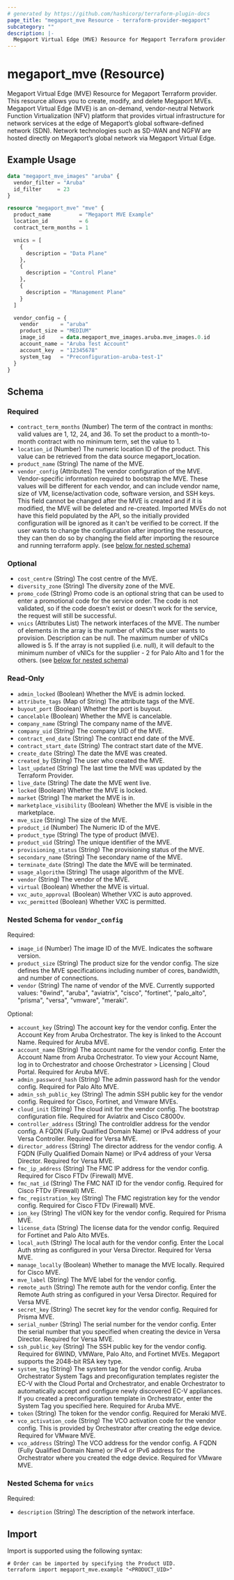 ```yaml
---
# generated by https://github.com/hashicorp/terraform-plugin-docs
page_title: "megaport_mve Resource - terraform-provider-megaport"
subcategory: ""
description: |-
  Megaport Virtual Edge (MVE) Resource for Megaport Terraform provider. This resource allows you to create, modify, and delete Megaport MVEs. Megaport Virtual Edge (MVE) is an on-demand, vendor-neutral Network Function Virtualization (NFV) platform that provides virtual infrastructure for network services at the edge of Megaport’s global software-defined network (SDN). Network technologies such as SD-WAN and NGFW are hosted directly on Megaport’s global network via Megaport Virtual Edge.
---
```


# megaport_mve (Resource)

Megaport Virtual Edge (MVE) Resource for Megaport Terraform provider. This resource allows you to create, modify, and delete Megaport MVEs. Megaport Virtual Edge (MVE) is an on-demand, vendor-neutral Network Function Virtualization (NFV) platform that provides virtual infrastructure for network services at the edge of Megaport’s global software-defined network (SDN). Network technologies such as SD-WAN and NGFW are hosted directly on Megaport’s global network via Megaport Virtual Edge.

## Example Usage

```terraform
data "megaport_mve_images" "aruba" {
  vendor_filter = "Aruba"
  id_filter     = 23
}

resource "megaport_mve" "mve" {
  product_name         = "Megaport MVE Example"
  location_id          = 6
  contract_term_months = 1

  vnics = [
    {
      description = "Data Plane"
    },
    {
      description = "Control Plane"
    },
    {
      description = "Management Plane"
    }
  ]

  vendor_config = {
    vendor       = "aruba"
    product_size = "MEDIUM"
    image_id     = data.megaport_mve_images.aruba.mve_images.0.id
    account_name = "Aruba Test Account"
    account_key  = "12345678"
    system_tag   = "Preconfiguration-aruba-test-1"
  }
}
```

<!-- schema generated by tfplugindocs -->
## Schema

### Required

- `contract_term_months` (Number) The term of the contract in months: valid values are 1, 12, 24, and 36. To set the product to a month-to-month contract with no minimum term, set the value to 1.
- `location_id` (Number) The numeric location ID of the product. This value can be retrieved from the data source megaport_location.
- `product_name` (String) The name of the MVE.
- `vendor_config` (Attributes) The vendor configuration of the MVE. Vendor-specific information required to bootstrap the MVE. These values will be different for each vendor, and can include vendor name, size of VM, license/activation code, software version, and SSH keys. This field cannot be changed after the MVE is created and if it is modified, the MVE will be deleted and re-created. Imported MVEs do not have this field populated by the API, so the initially provided configuration will be ignored as it can't be verified to be correct. If the user wants to change the configuration after importing the resource, they can then do so by changing the field after importing the resource and running terraform apply. (see [below for nested schema](#nestedatt--vendor_config))

### Optional

- `cost_centre` (String) The cost centre of the MVE.
- `diversity_zone` (String) The diversity zone of the MVE.
- `promo_code` (String) Promo code is an optional string that can be used to enter a promotional code for the service order. The code is not validated, so if the code doesn't exist or doesn't work for the service, the request will still be successful.
- `vnics` (Attributes List) The network interfaces of the MVE. The number of elements in the array is the number of vNICs the user wants to provision. Description can be null. The maximum number of vNICs allowed is 5. If the array is not supplied (i.e. null), it will default to the minimum number of vNICs for the supplier - 2 for Palo Alto and 1 for the others. (see [below for nested schema](#nestedatt--vnics))

### Read-Only

- `admin_locked` (Boolean) Whether the MVE is admin locked.
- `attribute_tags` (Map of String) The attribute tags of the MVE.
- `buyout_port` (Boolean) Whether the port is buyout.
- `cancelable` (Boolean) Whether the MVE is cancelable.
- `company_name` (String) The company name of the MVE.
- `company_uid` (String) The company UID of the MVE.
- `contract_end_date` (String) The contract end date of the MVE.
- `contract_start_date` (String) The contract start date of the MVE.
- `create_date` (String) The date the MVE was created.
- `created_by` (String) The user who created the MVE.
- `last_updated` (String) The last time the MVE was updated by the Terraform Provider.
- `live_date` (String) The date the MVE went live.
- `locked` (Boolean) Whether the MVE is locked.
- `market` (String) The market the MVE is in.
- `marketplace_visibility` (Boolean) Whether the MVE is visible in the marketplace.
- `mve_size` (String) The size of the MVE.
- `product_id` (Number) The Numeric ID of the MVE.
- `product_type` (String) The type of product (MVE).
- `product_uid` (String) The unique identifier of the MVE.
- `provisioning_status` (String) The provisioning status of the MVE.
- `secondary_name` (String) The secondary name of the MVE.
- `terminate_date` (String) The date the MVE will be terminated.
- `usage_algorithm` (String) The usage algorithm of the MVE.
- `vendor` (String) The vendor of the MVE.
- `virtual` (Boolean) Whether the MVE is virtual.
- `vxc_auto_approval` (Boolean) Whether VXC is auto approved.
- `vxc_permitted` (Boolean) Whether VXC is permitted.

<a id="nestedatt--vendor_config"></a>
### Nested Schema for `vendor_config`

Required:

- `image_id` (Number) The image ID of the MVE. Indicates the software version.
- `product_size` (String) The product size for the vendor config. The size defines the MVE specifications including number of cores, bandwidth, and number of connections.
- `vendor` (String) The name of vendor of the MVE. Currently supported values: "6wind", "aruba", "aviatrix", "cisco", "fortinet", "palo_alto", "prisma", "versa", "vmware", "meraki".

Optional:

- `account_key` (String) The account key for the vendor config. Enter the Account Key from Aruba Orchestrator. The key is linked to the Account Name. Required for Aruba MVE.
- `account_name` (String) The account name for the vendor config. Enter the Account Name from Aruba Orchestrator. To view your Account Name, log in to Orchestrator and choose Orchestrator > Licensing | Cloud Portal. Required for Aruba MVE.
- `admin_password_hash` (String) The admin password hash for the vendor config. Required for Palo Alto MVE.
- `admin_ssh_public_key` (String) The admin SSH public key for the vendor config. Required for Cisco, Fortinet, and Vmware MVEs.
- `cloud_init` (String) The cloud init for the vendor config. The bootstrap configuration file. Required for Aviatrix and Cisco C8000v.
- `controller_address` (String) The controldler address for the vendor config. A FQDN (Fully Qualified Domain Name) or IPv4 address of your Versa Controller. Required for Versa MVE.
- `director_address` (String) The director address for the vendor config. A FQDN (Fully Qualified Domain Name) or IPv4 address of your Versa Director. Required for Versa MVE.
- `fmc_ip_address` (String) The FMC IP address for the vendor config. Required for Cisco FTDv (Firewall) MVE.
- `fmc_nat_id` (String) The FMC NAT ID for the vendor config. Required for Cisco FTDv (Firewall) MVE.
- `fmc_registration_key` (String) The FMC registration key for the vendor config. Required for Cisco FTDv (Firewall) MVE.
- `ion_key` (String) The vION key for the vendor config. Required for Prisma MVE.
- `license_data` (String) The license data for the vendor config. Required for Fortinet and Palo Alto MVEs.
- `local_auth` (String) The local auth for the vendor config. Enter the Local Auth string as configured in your Versa Director. Required for Versa MVE.
- `manage_locally` (Boolean) Whether to manage the MVE locally. Required for Cisco MVE.
- `mve_label` (String) The MVE label for the vendor config.
- `remote_auth` (String) The remote auth for the vendor config. Enter the Remote Auth string as configured in your Versa Director. Required for Versa MVE.
- `secret_key` (String) The secret key for the vendor config. Required for Prisma MVE.
- `serial_number` (String) The serial number for the vendor config. Enter the serial number that you specified when creating the device in Versa Director. Required for Versa MVE.
- `ssh_public_key` (String) The SSH public key for the vendor config. Required for 6WIND, VMWare, Palo Alto, and Fortinet MVEs. Megaport supports the 2048-bit RSA key type.
- `system_tag` (String) The system tag for the vendor config. Aruba Orchestrator System Tags and preconfiguration templates register the EC-V with the Cloud Portal and Orchestrator, and enable Orchestrator to automatically accept and configure newly discovered EC-V appliances. If you created a preconfiguration template in Orchestrator, enter the System Tag you specified here. Required for Aruba MVE.
- `token` (String) The token for the vendor config. Required for Meraki MVE.
- `vco_activation_code` (String) The VCO activation code for the vendor config. This is provided by Orchestrator after creating the edge device. Required for VMware MVE.
- `vco_address` (String) The VCO address for the vendor config. A FQDN (Fully Qualified Domain Name) or IPv4 or IPv6 address for the Orchestrator where you created the edge device. Required for VMware MVE.


<a id="nestedatt--vnics"></a>
### Nested Schema for `vnics`

Required:

- `description` (String) The description of the network interface.

## Import

Import is supported using the following syntax:

```shell
# Order can be imported by specifying the Product UID.
terraform import megaport_mve.example "<PRODUCT_UID>"
```
